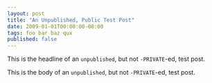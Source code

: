 ```yaml
---
layout: post
title: "An Unpublished, Public Test Post"
date: 2009-01-01T00:00:00-08:00
tags: foo bar baz qux
published: false
---
```


This is the headline of an `unpublished`, but not `-PRIVATE`-ed, test post.

<!--more-->

This is the body of an `unpublished`, but not `-PRIVATE`-ed, test post.
